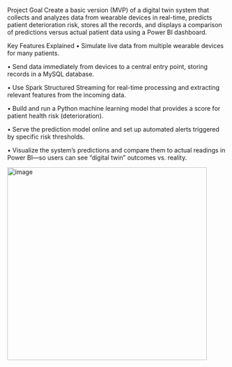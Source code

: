 Project Goal
Create a basic version (MVP) of a digital twin system that collects and analyzes data from wearable devices in real-time, predicts patient deterioration risk, stores all the records, and displays a comparison of predictions versus actual patient data using a Power BI dashboard.


Key Features Explained
•	Simulate live data from multiple wearable devices for many patients.

•	Send data immediately from devices to a central entry point, storing records in a MySQL database.

•	Use Spark Structured Streaming for real-time processing and extracting relevant features from the incoming data.

•	Build and run a Python machine learning model that provides a score for patient health risk (deterioration).

•	Serve the prediction model online and set up automated alerts triggered by specific risk thresholds.

•	Visualize the system’s predictions and compare them to actual readings in Power BI—so users can see “digital twin” outcomes vs. reality.

<img width="458" height="443" alt="image" src="https://github.com/user-attachments/assets/b09bc3fc-2bc4-4948-9190-8cf1cb768aeb" />


